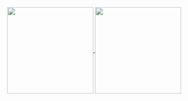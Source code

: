 
<a href="https://github.com/anuraghazra/github-readme-stats">
  <img height=200 align="center" src="https://github-readme-stats-oh-rats.vercel.app/api?username=stocktons&rank_icon=github" />
</a>

<img height=200 align="center" src="https://github-readme-stats-oh-rats.vercel.app/api/top-langs/?username=stocktons" />





<!--
**stocktons/stocktons** is a ✨ _special_ ✨ repository because its `README.md` (this file) appears on your GitHub profile.

Here are some ideas to get you started:

- 🔭 I’m currently working on ...
- 🌱 I’m currently learning ...
- 👯 I’m looking to collaborate on ...
- 🤔 I’m looking for help with ...
- 💬 Ask me about ...
- 📫 How to reach me: ...
- 😄 Pronouns: ...
- ⚡ Fun fact: ...
-->
